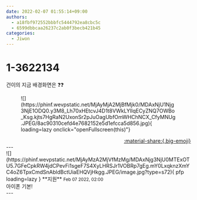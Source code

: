 ```yaml
---
date: 2022-02-07 01:55:14+09:00
authors:
  - a18fbf972552bbbfc5444792ea8cbc5c
  - 6599dbbcaa26237c2ab0f3becb421b45
categories:
  - Jiwon
---
```


# 1-3622134

<div class="post-container" markdown="1">
<div class="content-container md-sidebar__scrollwrap" markdown="1">

건이의 지금 배경화면은 ❓❓
<figure markdown="1">
![](https://phinf.wevpstatic.net/MjAyMjA2MjBfMjk0/MDAxNjU1Njg3NjE1ODQ0.y3M8_Lh70xHEtcvJ4D1t8VWkLYllqECyZNQ7OWBo_Ksg.kjts7HgRaN2UxonSr2pJuOagUbfOmWHChNCX_CfyMNUg.JPEG/8ac90310cefd4e7682152e5d1efcca5d856.jpg){ loading=lazy onclick="openFullscreen(this)"}
</figure>


</div>
</div>

<div style="text-align: right;" markdown="1">
<a href="https://weverse.io/fromis9/fanpost/1-3622134" style="text-align: right;">:material-share:{.big-emoji}</a>
</div>
---

<div class="comments-container md-sidebar__scrollwrap" markdown="1">
<div class="comment" markdown="1">
<div class='id-container' markdown="1">
![](https://phinf.wevpstatic.net/MjAyMzA2MjVfMzMg/MDAxNjg3NjU0MTExOTU5.7GFeCpkRW4jdCPevFi1sgeF7S4XyLHRSJr1VOBRp7gEg.mY0LxqknzXmYC4oZ6TpxCmdSnAbldBctUiaEHQVjHkgg.JPEG/image.jpg?type=s72){ pfp loading=lazy }
**<span class="artist">지원</span>** <small>Feb 07 2022, 02:00</small><br>
</div>
<div class='comment-body' markdown="1">
아이폰 기본!
</div>
</div>
</div>
---
